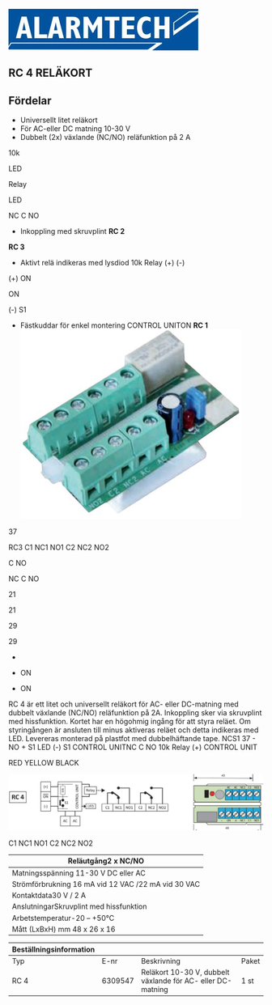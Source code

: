 ![](_page_0_Picture_1.jpeg)

## **RC 4 RELÄKORT**

## **Fördelar**

- Universellt litet reläkort
- För AC-eller DC matning 10-30 V
- Dubbelt (2x) växlande (NC/NO) reläfunktion på 2 A

10k

LED

Relay

LED

NC C NO

- Inkoppling med skruvplint
**RC 2**

**RC 3**

- Aktivt relä indikeras med lysdiod 10k Relay (+)
(-)

(+) ON

ON

(-) S1

- Fästkuddar för enkel montering CONTROL UNITON **RC 1**
![](_page_0_Picture_10.jpeg)

37

RC3 C1 NC1 NO1 C2 NC2 NO2

 C NO

NC C NO

21

21

29

29

+

- ON

- ON

RC 4 är ett litet och universellt reläkort för AC- eller DC-matning med dubbelt växlande (NC/NO) reläfunktion på 2A. Inkoppling sker via skruvplint med hissfunktion. Kortet har en högohmig ingång för att styra reläet. Om styringången är ansluten till minus aktiveras reläet och detta indikeras med LED. Levereras monterad på plastfot med dubbelhäftande tape. NCS1 37 - NO + S1 LED (-) S1 CONTROL UNITNC C NO 10k Relay (+) CONTROL UNIT

RED YELLOW BLACK

![](_page_0_Figure_12.jpeg)

C1 NC1 NO1 C2 NC2 NO2

| Reläutgång2 x NC/NO                                  |
|------------------------------------------------------|
| Matningsspänning  11-30 V DC eller AC                |
| Strömförbrukning  16 mA vid 12 VAC /22 mA vid 30 VAC |
| Kontaktdata30 V / 2 A                                |
| AnslutningarSkruvplint med hissfunktion              |
| Arbetstemperatur-20 – +50°C                          |
| Mått (LxBxH) mm 48 x 26 x 16                         |

| Beställningsinformation |         |                                                             |       |
|-------------------------|---------|-------------------------------------------------------------|-------|
| Typ                     | E-nr    | Beskrivning                                                 | Paket |
| RC 4                    | 6309547 | Reläkort 10-30 V, dubbelt växlande för AC- eller DC-matning | 1 st  |